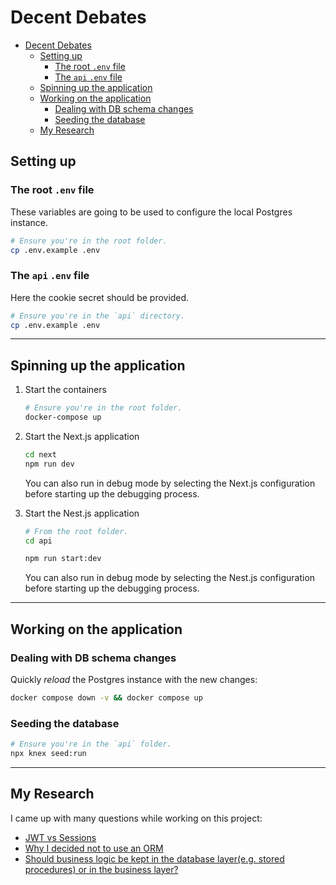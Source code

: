 # Decent Debates

- [Decent Debates](#decent-debates)
  - [Setting up](#setting-up)
    - [The root `.env` file](#the-root-env-file)
    - [The `api` `.env` file](#the-api-env-file)
  - [Spinning up the application](#spinning-up-the-application)
  - [Working on the application](#working-on-the-application)
    - [Dealing with DB schema changes](#dealing-with-db-schema-changes)
    - [Seeding the database](#seeding-the-database)
  - [My Research](#my-research)


## Setting up

### The root `.env` file

These variables are going to be used to configure the local Postgres instance.

```bash
# Ensure you're in the root folder.
cp .env.example .env
```

### The `api` `.env` file

Here the cookie secret should be provided.

```bash
# Ensure you're in the `api` directory.
cp .env.example .env
```

---

## Spinning up the application

1. Start the containers

    ```bash
    # Ensure you're in the root folder.
    docker-compose up
    ```

2. Start the Next.js application

    ```bash
    cd next
    npm run dev
    ```

    You can also run in debug mode by selecting the Next.js configuration before starting up the debugging process.

3. Start the Nest.js application

    ```bash
    # From the root folder.
    cd api

    npm run start:dev
    ```

    You can also run in debug mode by selecting the Nest.js configuration before starting up the debugging process.

---

## Working on the application

### Dealing with DB schema changes

Quickly _reload_ the Postgres instance with the new changes:

```bash
docker compose down -v && docker compose up
```

### Seeding the database

```bash
# Ensure you're in the `api` folder.
npx knex seed:run
```

---

## My Research

I came up with many questions while working on this project:

* [JWT vs Sessions](https://hollow-soccer-dbb.notion.site/JWT-vs-Sessions-10068cc24cb0490cbeb4a30a06297ed7)
* [Why I decided not to use an ORM](https://hollow-soccer-dbb.notion.site/Why-I-decided-not-to-use-an-ORM-08b79f90900648a4a702c63d0bee030d)
* [Should business logic be kept in the database layer(e.g. stored procedures) or in the business layer? ](https://hollow-soccer-dbb.notion.site/Should-business-logic-be-kept-in-the-database-layer-e-g-stored-procedures-or-in-the-business-layer-c333c61162d34dc986d40a6c7d7049c9)